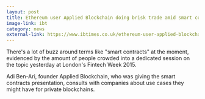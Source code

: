 ```yaml
---
layout: post
title: Ethereum user Applied Blockchain doing brisk trade amid smart contracts buzz
image-link: ibt
category: news
external-link: https://www.ibtimes.co.uk/ethereum-user-applied-blockchain-doing-brisk-trade-amid-smart-contracts-buzz-1520284
---
```


There's a lot of buzz around terms like "smart contracts" at the moment, evidenced by the amount of people crowded into a dedicated session on the topic yesterday at London's Fintech Week 2015.

Adi Ben-Ari, founder Applied Blockchain, who was giving the smart contracts presentation, consults with companies about use cases they might have for private blockchains.